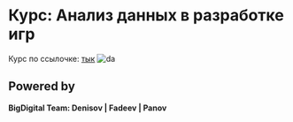 # **Курс: Анализ данных в разработке игр**

Курс по ссылочке: [тык](https://bigdigital-gamelab.ru/analiz-dannyh/)
![da](https://github.com/user-attachments/assets/346e222a-9f9e-4319-9efb-b034c05e23b2)


## Powered by

**BigDigital Team: Denisov | Fadeev | Panov**
